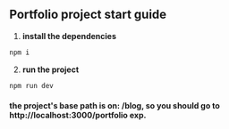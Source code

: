 ## Portfolio project start guide

1. **install the dependencies**

```bash
npm i
```

2. **run the project**

```bash
npm run dev
```

#### the project's base path is on: /blog, so you should go to http://localhost:3000/portfolio exp.
